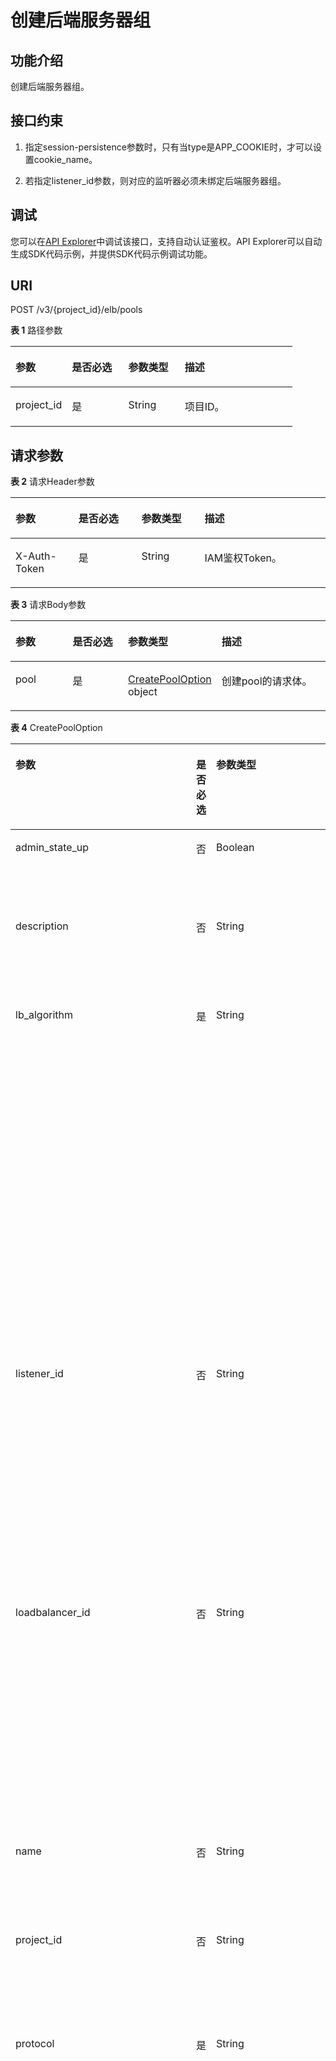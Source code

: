 # 创建后端服务器组<a name="CreatePool"></a>

## 功能介绍

创建后端服务器组。

## 接口约束

1.  指定session-persistence参数时，只有当type是APP\_COOKIE时，才可以设置cookie\_name。

2.  若指定listener\_id参数，则对应的监听器必须未绑定后端服务器组。


## 调试<a name="atuogenerate_1"></a>

您可以在[API Explorer](https://apiexplorer.developer.huaweicloud.com/apiexplorer/doc?product=ELB&api=CreatePool)中调试该接口，支持自动认证鉴权。API Explorer可以自动生成SDK代码示例，并提供SDK代码示例调试功能。

## URI

POST /v3/\{project\_id\}/elb/pools

**表 1**  路径参数

<table><thead align="left"><tr><th class="cellrowborder" valign="top" width="20%" id="mcps1.2.5.1.1"><p>参数</p>
</th>
<th class="cellrowborder" valign="top" width="20%" id="mcps1.2.5.1.2"><p>是否必选</p>
</th>
<th class="cellrowborder" valign="top" width="20%" id="mcps1.2.5.1.3"><p>参数类型</p>
</th>
<th class="cellrowborder" valign="top" width="40%" id="mcps1.2.5.1.4"><p>描述</p>
</th>
</tr>
</thead>
<tbody><tr><td class="cellrowborder" valign="top" width="20%" headers="mcps1.2.5.1.1 "><p>project_id</p>
</td>
<td class="cellrowborder" valign="top" width="20%" headers="mcps1.2.5.1.2 "><p>是</p>
</td>
<td class="cellrowborder" valign="top" width="20%" headers="mcps1.2.5.1.3 "><p>String</p>
</td>
<td class="cellrowborder" valign="top" width="40%" headers="mcps1.2.5.1.4 "><p>项目ID。</p>
</td>
</tr>
</tbody>
</table>

## 请求参数

**表 2**  请求Header参数

<a name="HeaderParameter"></a>
<table><thead align="left"><tr><th class="cellrowborder" valign="top" width="20%" id="mcps1.2.5.1.1"><p>参数</p>
</th>
<th class="cellrowborder" valign="top" width="20%" id="mcps1.2.5.1.2"><p>是否必选</p>
</th>
<th class="cellrowborder" valign="top" width="20%" id="mcps1.2.5.1.3"><p>参数类型</p>
</th>
<th class="cellrowborder" valign="top" width="40%" id="mcps1.2.5.1.4"><p>描述</p>
</th>
</tr>
</thead>
<tbody><tr><td class="cellrowborder" valign="top" width="20%" headers="mcps1.2.5.1.1 "><p>X-Auth-Token</p>
</td>
<td class="cellrowborder" valign="top" width="20%" headers="mcps1.2.5.1.2 "><p>是</p>
</td>
<td class="cellrowborder" valign="top" width="20%" headers="mcps1.2.5.1.3 "><p>String</p>
</td>
<td class="cellrowborder" valign="top" width="40%" headers="mcps1.2.5.1.4 "><p>IAM鉴权Token。</p>
</td>
</tr>
</tbody>
</table>

**表 3**  请求Body参数

<a name="request_CreatePoolRequestBody"></a>
<table><thead align="left"><tr><th class="cellrowborder" valign="top" width="20%" id="mcps1.2.5.1.1"><p>参数</p>
</th>
<th class="cellrowborder" valign="top" width="20%" id="mcps1.2.5.1.2"><p>是否必选</p>
</th>
<th class="cellrowborder" valign="top" width="20%" id="mcps1.2.5.1.3"><p>参数类型</p>
</th>
<th class="cellrowborder" valign="top" width="40%" id="mcps1.2.5.1.4"><p>描述</p>
</th>
</tr>
</thead>
<tbody><tr><td class="cellrowborder" valign="top" width="20%" headers="mcps1.2.5.1.1 "><p>pool</p>
</td>
<td class="cellrowborder" valign="top" width="20%" headers="mcps1.2.5.1.2 "><p>是</p>
</td>
<td class="cellrowborder" valign="top" width="20%" headers="mcps1.2.5.1.3 "><p><a href="#request_CreatePoolOption">CreatePoolOption</a> object</p>
</td>
<td class="cellrowborder" valign="top" width="40%" headers="mcps1.2.5.1.4 "><p>创建pool的请求体。</p>
</td>
</tr>
</tbody>
</table>

**表 4**  CreatePoolOption

<a name="request_CreatePoolOption"></a>
<table><thead align="left"><tr><th class="cellrowborder" valign="top" width="20%" id="mcps1.2.5.1.1"><p>参数</p>
</th>
<th class="cellrowborder" valign="top" width="20%" id="mcps1.2.5.1.2"><p>是否必选</p>
</th>
<th class="cellrowborder" valign="top" width="20%" id="mcps1.2.5.1.3"><p>参数类型</p>
</th>
<th class="cellrowborder" valign="top" width="40%" id="mcps1.2.5.1.4"><p>描述</p>
</th>
</tr>
</thead>
<tbody><tr><td class="cellrowborder" valign="top" width="20%" headers="mcps1.2.5.1.1 "><p>admin_state_up</p>
</td>
<td class="cellrowborder" valign="top" width="20%" headers="mcps1.2.5.1.2 "><p>否</p>
</td>
<td class="cellrowborder" valign="top" width="20%" headers="mcps1.2.5.1.3 "><p>Boolean</p>
</td>
<td class="cellrowborder" valign="top" width="40%" headers="mcps1.2.5.1.4 "><p>后端云服务器组的管理状态，只支持更新为true。</p>
<p>不支持该字段，请勿使用。</p>
</td>
</tr>
<tr><td class="cellrowborder" valign="top" width="20%" headers="mcps1.2.5.1.1 "><p>description</p>
</td>
<td class="cellrowborder" valign="top" width="20%" headers="mcps1.2.5.1.2 "><p>否</p>
</td>
<td class="cellrowborder" valign="top" width="20%" headers="mcps1.2.5.1.3 "><p>String</p>
</td>
<td class="cellrowborder" valign="top" width="40%" headers="mcps1.2.5.1.4 "><p>后端云服务器组的描述信息。</p>
<p>最小长度：<strong>0</strong></p>
<p>最大长度：<strong>255</strong></p>
</td>
</tr>
<tr><td class="cellrowborder" valign="top" width="20%" headers="mcps1.2.5.1.1 "><p>lb_algorithm</p>
</td>
<td class="cellrowborder" valign="top" width="20%" headers="mcps1.2.5.1.2 "><p>是</p>
</td>
<td class="cellrowborder" valign="top" width="20%" headers="mcps1.2.5.1.3 "><p>String</p>
</td>
<td class="cellrowborder" valign="top" width="40%" headers="mcps1.2.5.1.4 "><p>后端云服务器组的负载均衡算法。</p>
<p>取值：</p>
<ul><li><p>ROUND_ROBIN：加权轮询算法。</p>
</li><li><p>LEAST_CONNECTIONS：加权最少连接算法。</p>
</li><li><p>SOURCE_IP：源IP算法。</p>
</li><li><p>QUIC_CID：连接ID算法。</p>
</li></ul>
<p>使用说明：</p>
<ul><li><p>当该字段的取值为SOURCE_IP时，后端云服务器组绑定的后端云服务器的weight字段无效。</p>
</li><li><p>只有pool的protocol为QUIC时，才支持QUIC_CID算法。</p>
</li></ul>
</td>
</tr>
<tr><td class="cellrowborder" valign="top" width="20%" headers="mcps1.2.5.1.1 "><p>listener_id</p>
</td>
<td class="cellrowborder" valign="top" width="20%" headers="mcps1.2.5.1.2 "><p>否</p>
</td>
<td class="cellrowborder" valign="top" width="20%" headers="mcps1.2.5.1.3 "><p>String</p>
</td>
<td class="cellrowborder" valign="top" width="40%" headers="mcps1.2.5.1.4 "><p>后端云服务器组关联的监听器的ID。</p>
<p>使用说明：</p>
<ul><li><p>listener_id，loadbalancer_id，type至少指定一个。</p>
</li><li><p>共享型实例的后端服务器组loadbalancer_id和listener_id至少指定一个。</p>
</li></ul>
<p>最小长度：<strong>1</strong></p>
<p>最大长度：<strong>36</strong></p>
</td>
</tr>
<tr><td class="cellrowborder" valign="top" width="20%" headers="mcps1.2.5.1.1 "><p>loadbalancer_id</p>
</td>
<td class="cellrowborder" valign="top" width="20%" headers="mcps1.2.5.1.2 "><p>否</p>
</td>
<td class="cellrowborder" valign="top" width="20%" headers="mcps1.2.5.1.3 "><p>String</p>
</td>
<td class="cellrowborder" valign="top" width="40%" headers="mcps1.2.5.1.4 "><p>后端云服务器组关联的负载均衡器ID。</p>
<p>使用说明：</p>
<ul><li><p>listener_id，loadbalancer_id，type至少指定一个。</p>
</li><li><p>共享型实例的后端服务器组loadbalancer_id和listener_id至少指定一个。</p>
</li></ul>
<p>最小长度：<strong>1</strong></p>
<p>最大长度：<strong>36</strong></p>
</td>
</tr>
<tr><td class="cellrowborder" valign="top" width="20%" headers="mcps1.2.5.1.1 "><p>name</p>
</td>
<td class="cellrowborder" valign="top" width="20%" headers="mcps1.2.5.1.2 "><p>否</p>
</td>
<td class="cellrowborder" valign="top" width="20%" headers="mcps1.2.5.1.3 "><p>String</p>
</td>
<td class="cellrowborder" valign="top" width="40%" headers="mcps1.2.5.1.4 "><p>后端云服务器组的名称。</p>
<p>最小长度：<strong>0</strong></p>
<p>最大长度：<strong>255</strong></p>
</td>
</tr>
<tr><td class="cellrowborder" valign="top" width="20%" headers="mcps1.2.5.1.1 "><p>project_id</p>
</td>
<td class="cellrowborder" valign="top" width="20%" headers="mcps1.2.5.1.2 "><p>否</p>
</td>
<td class="cellrowborder" valign="top" width="20%" headers="mcps1.2.5.1.3 "><p>String</p>
</td>
<td class="cellrowborder" valign="top" width="40%" headers="mcps1.2.5.1.4 "><p>后端云服务器组所属的项目ID。</p>
<p>最小长度：<strong>32</strong></p>
<p>最大长度：<strong>32</strong></p>
</td>
</tr>
<tr><td class="cellrowborder" valign="top" width="20%" headers="mcps1.2.5.1.1 "><p>protocol</p>
</td>
<td class="cellrowborder" valign="top" width="20%" headers="mcps1.2.5.1.2 "><p>是</p>
</td>
<td class="cellrowborder" valign="top" width="20%" headers="mcps1.2.5.1.3 "><p>String</p>
</td>
<td class="cellrowborder" valign="top" width="40%" headers="mcps1.2.5.1.4 "><p>后端云服务器组的后端协议。</p>
<p>取值：TCP、UDP、HTTP、HTTPS和QUIC。</p>
<p>使用说明：</p>
<ul><li><p>listener的protocol为UDP时，pool的protocol必须为UDP或QUIC；</p>
</li><li><p>listener的protocol为TCP时pool的protocol必须为TCP；</p>
</li><li><p>listener的protocol为HTTP时，pool的protocol必须为HTTP。</p>
</li><li><p>listener的protocol为HTTPS时，pool的protocol必须为HTTP或HTTPS。</p>
</li><li><p>listener的protocol为TERMINATED_HTTPS时，pool的protocol必须为HTTP。</p>
</li><li><p>若pool的protocol为QUIC，则必须开启session_persistence且type为SOURCE_IP。</p>
</li></ul>
<p>最小长度：<strong>1</strong></p>
<p>最大长度：<strong>255</strong></p>
</td>
</tr>
<tr><td class="cellrowborder" valign="top" width="20%" headers="mcps1.2.5.1.1 "><p>session_persistence</p>
</td>
<td class="cellrowborder" valign="top" width="20%" headers="mcps1.2.5.1.2 "><p>否</p>
</td>
<td class="cellrowborder" valign="top" width="20%" headers="mcps1.2.5.1.3 "><p><a href="#request_CreatePoolSessionPersistenceOption">CreatePoolSessionPersistenceOption</a> object</p>
</td>
<td class="cellrowborder" valign="top" width="40%" headers="mcps1.2.5.1.4 "><p>会话持久性对象。</p>
</td>
</tr>
<tr><td class="cellrowborder" valign="top" width="20%" headers="mcps1.2.5.1.1 "><p>slow_start</p>
</td>
<td class="cellrowborder" valign="top" width="20%" headers="mcps1.2.5.1.2 "><p>否</p>
</td>
<td class="cellrowborder" valign="top" width="20%" headers="mcps1.2.5.1.3 "><p><a href="#request_CreatePoolSlowStartOption">CreatePoolSlowStartOption</a> object</p>
</td>
<td class="cellrowborder" valign="top" width="40%" headers="mcps1.2.5.1.4 "><p>慢启动信息。开启慢启动后，将会在设定的时间段（duration）内对新添加到后端服务器组的后端服务器进行预热，转发到该服务器的请求数量线性增加。</p>
<p>当后端服务器组的协议为HTTP/HTTPS时有效，其他协议传入该字段将报错。</p>
</td>
</tr>
<tr><td class="cellrowborder" valign="top" width="20%" headers="mcps1.2.5.1.1 "><p>member_deletion_protection_enable</p>
</td>
<td class="cellrowborder" valign="top" width="20%" headers="mcps1.2.5.1.2 "><p>否</p>
</td>
<td class="cellrowborder" valign="top" width="20%" headers="mcps1.2.5.1.3 "><p>Boolean</p>
</td>
<td class="cellrowborder" valign="top" width="40%" headers="mcps1.2.5.1.4 "><p>是否开启删除保护。</p>
<p>取值：false不开启，true开启，默认false。</p>
<div class="note"><span class="notetitle"> 说明： </span><div class="notebody"><p>退场时需要先关闭所有资源的删除保护开关。</p>
</div></div>
</td>
</tr>
<tr><td class="cellrowborder" valign="top" width="20%" headers="mcps1.2.5.1.1 "><p>vpc_id</p>
</td>
<td class="cellrowborder" valign="top" width="20%" headers="mcps1.2.5.1.2 "><p>否</p>
</td>
<td class="cellrowborder" valign="top" width="20%" headers="mcps1.2.5.1.3 "><p>String</p>
</td>
<td class="cellrowborder" valign="top" width="40%" headers="mcps1.2.5.1.4 "><p>后端云服务器组关联的虚拟私有云的ID。</p>
<p>使用说明：</p>
<ul><li><p>只能挂载到该虚拟私有云下。</p>
</li><li><p>只能添加该虚拟私有云下的后端服务器或跨VPC的后端服务器。</p>
</li><li><p>type必须指定为instance。</p>
</li></ul>
<p>没有指定vpc_id的约束：</p>
<ul><li><p>后续添加后端服务器时，vpc_id由后端服务器所在的虚拟私有云确定。</p>
</li></ul>
<p>最小长度：<strong>0</strong></p>
<p>最大长度：<strong>36</strong></p>
</td>
</tr>
<tr><td class="cellrowborder" valign="top" width="20%" headers="mcps1.2.5.1.1 "><p>type</p>
</td>
<td class="cellrowborder" valign="top" width="20%" headers="mcps1.2.5.1.2 "><p>否</p>
</td>
<td class="cellrowborder" valign="top" width="20%" headers="mcps1.2.5.1.3 "><p>String</p>
</td>
<td class="cellrowborder" valign="top" width="40%" headers="mcps1.2.5.1.4 "><p>后端服务器组的类型。</p>
<p>取值：</p>
<ul><li><p>instance：允许任意类型的后端，type指定为该类型时，vpc_id是必选字段。</p>
</li><li><p>ip：只能添加跨VPC后端，type指定为该类型时，vpc_id不允许指定。</p>
</li></ul>
<p>使用说明：</p>
<ul><li><p>不传表示允许任意类型的后端，并返回type为空字符串。</p>
</li><li><p>listener_id，loadbalancer_id，type至少指定一个。</p>
</li><li><p>共享型实例的后端服务器组loadbalancer_id和listener_id至少指定一个。</p>
</li></ul>
<p>最小长度：<strong>0</strong></p>
<p>最大长度：<strong>36</strong></p>
</td>
</tr>
</tbody>
</table>

**表 5**  CreatePoolSessionPersistenceOption

<a name="request_CreatePoolSessionPersistenceOption"></a>
<table><thead align="left"><tr><th class="cellrowborder" valign="top" width="20%" id="mcps1.2.5.1.1"><p>参数</p>
</th>
<th class="cellrowborder" valign="top" width="20%" id="mcps1.2.5.1.2"><p>是否必选</p>
</th>
<th class="cellrowborder" valign="top" width="20%" id="mcps1.2.5.1.3"><p>参数类型</p>
</th>
<th class="cellrowborder" valign="top" width="40%" id="mcps1.2.5.1.4"><p>描述</p>
</th>
</tr>
</thead>
<tbody><tr><td class="cellrowborder" valign="top" width="20%" headers="mcps1.2.5.1.1 "><p>cookie_name</p>
</td>
<td class="cellrowborder" valign="top" width="20%" headers="mcps1.2.5.1.2 "><p>否</p>
</td>
<td class="cellrowborder" valign="top" width="20%" headers="mcps1.2.5.1.3 "><p>String</p>
</td>
<td class="cellrowborder" valign="top" width="40%" headers="mcps1.2.5.1.4 "><p>cookie名称。</p>
<p>格式：仅支持字母、数字、中划线(-)、下划线(_)和点号(.)。</p>
<p>使用说明：</p>
<ul><li><p>只有当type为APP_COOKIE时才有效。其他情况下传该字段会报错。</p>
</li></ul>
</td>
</tr>
<tr><td class="cellrowborder" valign="top" width="20%" headers="mcps1.2.5.1.1 "><p>type</p>
</td>
<td class="cellrowborder" valign="top" width="20%" headers="mcps1.2.5.1.2 "><p>是</p>
</td>
<td class="cellrowborder" valign="top" width="20%" headers="mcps1.2.5.1.3 "><p>String</p>
</td>
<td class="cellrowborder" valign="top" width="40%" headers="mcps1.2.5.1.4 "><p>会话保持类型。</p>
<p>取值范围：SOURCE_IP、HTTP_COOKIE、APP_COOKIE。</p>
<p>使用说明：</p>
<ul><li><p>当pool的protocol为TCP、UDP，无论type取值如何，都会被忽略，会话保持只按SOURCE_IP生效；</p>
</li><li><p>当pool的protocol为HTTP、HTTPS时。如果是独享型负载均衡器的pool， 则type只能为HTTP_COOKIE，其他取值会话保持失效。如果是共享型负载均衡器的pool， 则type可以为HTTP_COOKIE和APP_COOKIE，其他取值会话保持失效。</p>
</li><li><p>若pool的protocol为QUIC，则必须开启session_persistence且type为SOURCE_IP。</p>
</li></ul>
</td>
</tr>
<tr><td class="cellrowborder" valign="top" width="20%" headers="mcps1.2.5.1.1 "><p>persistence_timeout</p>
</td>
<td class="cellrowborder" valign="top" width="20%" headers="mcps1.2.5.1.2 "><p>否</p>
</td>
<td class="cellrowborder" valign="top" width="20%" headers="mcps1.2.5.1.3 "><p>Integer</p>
</td>
<td class="cellrowborder" valign="top" width="40%" headers="mcps1.2.5.1.4 "><p>会话保持的时间。当type为APP_COOKIE时不生效。</p>
<p>适用范围：如果pool的protocol为TCP、UDP则范围为[1,60]（分钟），默认值1； 如果pool的protocol为HTTP和HTTPS则范围为[1,1440]（分钟），默认值1440。</p>
</td>
</tr>
</tbody>
</table>

**表 6**  CreatePoolSlowStartOption

<a name="request_CreatePoolSlowStartOption"></a>
<table><thead align="left"><tr><th class="cellrowborder" valign="top" width="20%" id="mcps1.2.5.1.1"><p>参数</p>
</th>
<th class="cellrowborder" valign="top" width="20%" id="mcps1.2.5.1.2"><p>是否必选</p>
</th>
<th class="cellrowborder" valign="top" width="20%" id="mcps1.2.5.1.3"><p>参数类型</p>
</th>
<th class="cellrowborder" valign="top" width="40%" id="mcps1.2.5.1.4"><p>描述</p>
</th>
</tr>
</thead>
<tbody><tr><td class="cellrowborder" valign="top" width="20%" headers="mcps1.2.5.1.1 "><p>enable</p>
</td>
<td class="cellrowborder" valign="top" width="20%" headers="mcps1.2.5.1.2 "><p>否</p>
</td>
<td class="cellrowborder" valign="top" width="20%" headers="mcps1.2.5.1.3 "><p>Boolean</p>
</td>
<td class="cellrowborder" valign="top" width="40%" headers="mcps1.2.5.1.4 "><p>慢启动的开关，默认值：false； true：开启； false：关闭</p>
<p>缺省值：<strong>false</strong></p>
</td>
</tr>
<tr><td class="cellrowborder" valign="top" width="20%" headers="mcps1.2.5.1.1 "><p>duration</p>
</td>
<td class="cellrowborder" valign="top" width="20%" headers="mcps1.2.5.1.2 "><p>否</p>
</td>
<td class="cellrowborder" valign="top" width="20%" headers="mcps1.2.5.1.3 "><p>Integer</p>
</td>
<td class="cellrowborder" valign="top" width="40%" headers="mcps1.2.5.1.4 "><p>慢启动的持续时间，单位：s。默认：30； 取值范围：30~1200</p>
<p>最小值：<strong>30</strong></p>
<p>最大值：<strong>1200</strong></p>
<p>缺省值：<strong>30</strong></p>
</td>
</tr>
</tbody>
</table>

## 响应参数

**状态码： 201**

**表 7**  响应Body参数

<a name="response_CreatePoolResponseBody"></a>
<table><thead align="left"><tr><th class="cellrowborder" valign="top" width="20%" id="mcps1.2.4.1.1"><p>参数</p>
</th>
<th class="cellrowborder" valign="top" width="20%" id="mcps1.2.4.1.2"><p>参数类型</p>
</th>
<th class="cellrowborder" valign="top" width="60%" id="mcps1.2.4.1.3"><p>描述</p>
</th>
</tr>
</thead>
<tbody><tr><td class="cellrowborder" valign="top" width="20%" headers="mcps1.2.4.1.1 "><p>request_id</p>
</td>
<td class="cellrowborder" valign="top" width="20%" headers="mcps1.2.4.1.2 "><p>String</p>
</td>
<td class="cellrowborder" valign="top" width="60%" headers="mcps1.2.4.1.3 "><p>请求ID。</p>
<p>注：自动生成 。</p>
</td>
</tr>
<tr><td class="cellrowborder" valign="top" width="20%" headers="mcps1.2.4.1.1 "><p>pool</p>
</td>
<td class="cellrowborder" valign="top" width="20%" headers="mcps1.2.4.1.2 "><p><a href="#response_Pool">Pool</a> object</p>
</td>
<td class="cellrowborder" valign="top" width="60%" headers="mcps1.2.4.1.3 "><p>后端服务器组对象。</p>
</td>
</tr>
</tbody>
</table>

**表 8**  Pool

<a name="response_Pool"></a>
<table><thead align="left"><tr><th class="cellrowborder" valign="top" width="20%" id="mcps1.2.4.1.1"><p>参数</p>
</th>
<th class="cellrowborder" valign="top" width="20%" id="mcps1.2.4.1.2"><p>参数类型</p>
</th>
<th class="cellrowborder" valign="top" width="60%" id="mcps1.2.4.1.3"><p>描述</p>
</th>
</tr>
</thead>
<tbody><tr><td class="cellrowborder" valign="top" width="20%" headers="mcps1.2.4.1.1 "><p>admin_state_up</p>
</td>
<td class="cellrowborder" valign="top" width="20%" headers="mcps1.2.4.1.2 "><p>Boolean</p>
</td>
<td class="cellrowborder" valign="top" width="60%" headers="mcps1.2.4.1.3 "><p>后端云服务器组的管理状态，只支持设置为true。</p>
<p>不支持该字段，请勿使用。</p>
</td>
</tr>
<tr><td class="cellrowborder" valign="top" width="20%" headers="mcps1.2.4.1.1 "><p>description</p>
</td>
<td class="cellrowborder" valign="top" width="20%" headers="mcps1.2.4.1.2 "><p>String</p>
</td>
<td class="cellrowborder" valign="top" width="60%" headers="mcps1.2.4.1.3 "><p>后端云服务器组的描述信息。</p>
</td>
</tr>
<tr><td class="cellrowborder" valign="top" width="20%" headers="mcps1.2.4.1.1 "><p>healthmonitor_id</p>
</td>
<td class="cellrowborder" valign="top" width="20%" headers="mcps1.2.4.1.2 "><p>String</p>
</td>
<td class="cellrowborder" valign="top" width="60%" headers="mcps1.2.4.1.3 "><p>后端云服务器组关联的健康检查的ID。</p>
</td>
</tr>
<tr><td class="cellrowborder" valign="top" width="20%" headers="mcps1.2.4.1.1 "><p>id</p>
</td>
<td class="cellrowborder" valign="top" width="20%" headers="mcps1.2.4.1.2 "><p>String</p>
</td>
<td class="cellrowborder" valign="top" width="60%" headers="mcps1.2.4.1.3 "><p>后端云服务器组的ID。</p>
</td>
</tr>
<tr><td class="cellrowborder" valign="top" width="20%" headers="mcps1.2.4.1.1 "><p>lb_algorithm</p>
</td>
<td class="cellrowborder" valign="top" width="20%" headers="mcps1.2.4.1.2 "><p>String</p>
</td>
<td class="cellrowborder" valign="top" width="60%" headers="mcps1.2.4.1.3 "><p>后端云服务器组的负载均衡算法。</p>
<p>取值：</p>
<ul><li><p>ROUND_ROBIN：加权轮询算法。</p>
</li><li><p>LEAST_CONNECTIONS：加权最少连接算法。</p>
</li><li><p>SOURCE_IP：源IP算法。</p>
</li><li><p>QUIC_CID：连接ID算法。</p>
</li></ul>
<p>使用说明：</p>
<ul><li><p>当该字段的取值为SOURCE_IP时，后端云服务器组绑定的后端云服务器的weight字段无效。</p>
</li><li><p>只有pool的protocol为QUIC时，才支持QUIC_CID算法。</p>
</li></ul>
</td>
</tr>
<tr><td class="cellrowborder" valign="top" width="20%" headers="mcps1.2.4.1.1 "><p>listeners</p>
</td>
<td class="cellrowborder" valign="top" width="20%" headers="mcps1.2.4.1.2 "><p>Array of <a href="#response_ListenerRef">ListenerRef</a> objects</p>
</td>
<td class="cellrowborder" valign="top" width="60%" headers="mcps1.2.4.1.3 "><p>后端云服务器组关联的监听器ID列表。</p>
</td>
</tr>
<tr><td class="cellrowborder" valign="top" width="20%" headers="mcps1.2.4.1.1 "><p>loadbalancers</p>
</td>
<td class="cellrowborder" valign="top" width="20%" headers="mcps1.2.4.1.2 "><p>Array of <a href="#response_LoadBalancerRef">LoadBalancerRef</a> objects</p>
</td>
<td class="cellrowborder" valign="top" width="60%" headers="mcps1.2.4.1.3 "><p>后端云服务器组关联的负载均衡器ID列表。</p>
</td>
</tr>
<tr><td class="cellrowborder" valign="top" width="20%" headers="mcps1.2.4.1.1 "><p>members</p>
</td>
<td class="cellrowborder" valign="top" width="20%" headers="mcps1.2.4.1.2 "><p>Array of <a href="#response_MemberRef">MemberRef</a> objects</p>
</td>
<td class="cellrowborder" valign="top" width="60%" headers="mcps1.2.4.1.3 "><p>后端云服务器组中的后端云服务器ID列表。</p>
</td>
</tr>
<tr><td class="cellrowborder" valign="top" width="20%" headers="mcps1.2.4.1.1 "><p>name</p>
</td>
<td class="cellrowborder" valign="top" width="20%" headers="mcps1.2.4.1.2 "><p>String</p>
</td>
<td class="cellrowborder" valign="top" width="60%" headers="mcps1.2.4.1.3 "><p>后端云服务器组的名称。</p>
</td>
</tr>
<tr><td class="cellrowborder" valign="top" width="20%" headers="mcps1.2.4.1.1 "><p>project_id</p>
</td>
<td class="cellrowborder" valign="top" width="20%" headers="mcps1.2.4.1.2 "><p>String</p>
</td>
<td class="cellrowborder" valign="top" width="60%" headers="mcps1.2.4.1.3 "><p>后端云服务器组所在的项目ID。</p>
</td>
</tr>
<tr><td class="cellrowborder" valign="top" width="20%" headers="mcps1.2.4.1.1 "><p>protocol</p>
</td>
<td class="cellrowborder" valign="top" width="20%" headers="mcps1.2.4.1.2 "><p>String</p>
</td>
<td class="cellrowborder" valign="top" width="60%" headers="mcps1.2.4.1.3 "><p>后端云服务器组的后端协议。</p>
<p>取值：TCP、UDP、HTTP、HTTPS和QUIC。</p>
<p>使用说明：</p>
<ul><li><p>listener的protocol为UDP时，pool的protocol必须为UDP或QUIC；</p>
</li><li><p>listener的protocol为TCP时pool的protocol必须为TCP；</p>
</li><li><p>listener的protocol为HTTP时，pool的protocol必须为HTTP。</p>
</li><li><p>listener的protocol为HTTPS时，pool的protocol必须为HTTP或HTTPS。</p>
</li><li><p>listener的protocol为TERMINATED_HTTPS时，pool的protocol必须为HTTP。</p>
</li><li><p>若pool的protocol为QUIC，则必须开启session_persistence且type为SOURCE_IP。</p>
</li></ul>
</td>
</tr>
<tr><td class="cellrowborder" valign="top" width="20%" headers="mcps1.2.4.1.1 "><p>session_persistence</p>
</td>
<td class="cellrowborder" valign="top" width="20%" headers="mcps1.2.4.1.2 "><p><a href="#response_SessionPersistence">SessionPersistence</a> object</p>
</td>
<td class="cellrowborder" valign="top" width="60%" headers="mcps1.2.4.1.3 "><p>会话持久性对象。</p>
</td>
</tr>
<tr><td class="cellrowborder" valign="top" width="20%" headers="mcps1.2.4.1.1 "><p>ip_version</p>
</td>
<td class="cellrowborder" valign="top" width="20%" headers="mcps1.2.4.1.2 "><p>String</p>
</td>
<td class="cellrowborder" valign="top" width="60%" headers="mcps1.2.4.1.3 "><p>后端云服务器组支持的IP版本。</p>
<p>取值：</p>
<ul><li><p>共享型：固定为v4；</p>
</li><li><p>独享型：取值dualstack、v4、v6。当协议为TCP/UDP时，ip_version为dualstack，表示双栈。</p>
</li></ul>
<p>当协议为HTTP时，ip_version为v4。</p>
</td>
</tr>
<tr><td class="cellrowborder" valign="top" width="20%" headers="mcps1.2.4.1.1 "><p>slow_start</p>
</td>
<td class="cellrowborder" valign="top" width="20%" headers="mcps1.2.4.1.2 "><p><a href="#response_SlowStart">SlowStart</a> object</p>
</td>
<td class="cellrowborder" valign="top" width="60%" headers="mcps1.2.4.1.3 "><p>慢启动信息。开启慢启动后，将会在设定的时间段（duration）内对新添加到后端服务器组的后端服务器进行预热，转发到该服务器的请求数量线性增加。</p>
<p>当后端服务器组的协议为HTTP/HTTPS时有效，其他协议传入该字段将报错。</p>
</td>
</tr>
<tr><td class="cellrowborder" valign="top" width="20%" headers="mcps1.2.4.1.1 "><p>member_deletion_protection_enable</p>
</td>
<td class="cellrowborder" valign="top" width="20%" headers="mcps1.2.4.1.2 "><p>Boolean</p>
</td>
<td class="cellrowborder" valign="top" width="60%" headers="mcps1.2.4.1.3 "><p>是否开启误删保护。</p>
<p>取值：false不开启，true开启。</p>
<div class="note"><span class="notetitle"> 说明： </span><div class="notebody"><p>退场时需要先关闭所有资源的删除保护开关。</p>
</div></div>
</td>
</tr>
<tr><td class="cellrowborder" valign="top" width="20%" headers="mcps1.2.4.1.1 "><p>created_at</p>
</td>
<td class="cellrowborder" valign="top" width="20%" headers="mcps1.2.4.1.2 "><p>String</p>
</td>
<td class="cellrowborder" valign="top" width="60%" headers="mcps1.2.4.1.3 "><p>创建时间。格式：yyyy-MM-dd'T'HH:mm:ss'Z'，UTC时区。</p>
<p>注意：独享型实例的历史数据以及共享型实例下的资源，不返回该字段。</p>
</td>
</tr>
<tr><td class="cellrowborder" valign="top" width="20%" headers="mcps1.2.4.1.1 "><p>updated_at</p>
</td>
<td class="cellrowborder" valign="top" width="20%" headers="mcps1.2.4.1.2 "><p>String</p>
</td>
<td class="cellrowborder" valign="top" width="60%" headers="mcps1.2.4.1.3 "><p>更新时间。格式：yyyy-MM-dd'T'HH:mm:ss'Z'，UTC时区。</p>
<p>注意：独享型实例的历史数据以及共享型实例下的资源，不返回该字段。</p>
</td>
</tr>
<tr><td class="cellrowborder" valign="top" width="20%" headers="mcps1.2.4.1.1 "><p>vpc_id</p>
</td>
<td class="cellrowborder" valign="top" width="20%" headers="mcps1.2.4.1.2 "><p>String</p>
</td>
<td class="cellrowborder" valign="top" width="60%" headers="mcps1.2.4.1.3 "><p>后端云服务器组关联的虚拟私有云的ID。</p>
</td>
</tr>
<tr><td class="cellrowborder" valign="top" width="20%" headers="mcps1.2.4.1.1 "><p>type</p>
</td>
<td class="cellrowborder" valign="top" width="20%" headers="mcps1.2.4.1.2 "><p>String</p>
</td>
<td class="cellrowborder" valign="top" width="60%" headers="mcps1.2.4.1.3 "><p>后端服务器组的类型。</p>
<p>取值：</p>
<ul><li><p>instance：允许任意类型的后端，type指定为该类型时，vpc_id是必选字段。</p>
</li><li><p>ip：只能添加跨VPC后端，type指定为该类型时，vpc_id不允许指定。</p>
</li><li><p>空字符串（""）：允许任意类型的后端</p>
</li></ul>
</td>
</tr>
</tbody>
</table>

**表 9**  ListenerRef

<a name="response_ListenerRef"></a>
<table><thead align="left"><tr><th class="cellrowborder" valign="top" width="20%" id="mcps1.2.4.1.1"><p>参数</p>
</th>
<th class="cellrowborder" valign="top" width="20%" id="mcps1.2.4.1.2"><p>参数类型</p>
</th>
<th class="cellrowborder" valign="top" width="60%" id="mcps1.2.4.1.3"><p>描述</p>
</th>
</tr>
</thead>
<tbody><tr><td class="cellrowborder" valign="top" width="20%" headers="mcps1.2.4.1.1 "><p>id</p>
</td>
<td class="cellrowborder" valign="top" width="20%" headers="mcps1.2.4.1.2 "><p>String</p>
</td>
<td class="cellrowborder" valign="top" width="60%" headers="mcps1.2.4.1.3 "><p>监听器ID。</p>
</td>
</tr>
</tbody>
</table>

**表 10**  LoadBalancerRef

<a name="response_LoadBalancerRef"></a>
<table><thead align="left"><tr><th class="cellrowborder" valign="top" width="20%" id="mcps1.2.4.1.1"><p>参数</p>
</th>
<th class="cellrowborder" valign="top" width="20%" id="mcps1.2.4.1.2"><p>参数类型</p>
</th>
<th class="cellrowborder" valign="top" width="60%" id="mcps1.2.4.1.3"><p>描述</p>
</th>
</tr>
</thead>
<tbody><tr><td class="cellrowborder" valign="top" width="20%" headers="mcps1.2.4.1.1 "><p>id</p>
</td>
<td class="cellrowborder" valign="top" width="20%" headers="mcps1.2.4.1.2 "><p>String</p>
</td>
<td class="cellrowborder" valign="top" width="60%" headers="mcps1.2.4.1.3 "><p>负载均衡器ID。</p>
</td>
</tr>
</tbody>
</table>

**表 11**  MemberRef

<a name="response_MemberRef"></a>
<table><thead align="left"><tr><th class="cellrowborder" valign="top" width="20%" id="mcps1.2.4.1.1"><p>参数</p>
</th>
<th class="cellrowborder" valign="top" width="20%" id="mcps1.2.4.1.2"><p>参数类型</p>
</th>
<th class="cellrowborder" valign="top" width="60%" id="mcps1.2.4.1.3"><p>描述</p>
</th>
</tr>
</thead>
<tbody><tr><td class="cellrowborder" valign="top" width="20%" headers="mcps1.2.4.1.1 "><p>id</p>
</td>
<td class="cellrowborder" valign="top" width="20%" headers="mcps1.2.4.1.2 "><p>String</p>
</td>
<td class="cellrowborder" valign="top" width="60%" headers="mcps1.2.4.1.3 "><p>后端服务器ID。</p>
</td>
</tr>
</tbody>
</table>

**表 12**  SessionPersistence

<a name="response_SessionPersistence"></a>
<table><thead align="left"><tr><th class="cellrowborder" valign="top" width="20%" id="mcps1.2.4.1.1"><p>参数</p>
</th>
<th class="cellrowborder" valign="top" width="20%" id="mcps1.2.4.1.2"><p>参数类型</p>
</th>
<th class="cellrowborder" valign="top" width="60%" id="mcps1.2.4.1.3"><p>描述</p>
</th>
</tr>
</thead>
<tbody><tr><td class="cellrowborder" valign="top" width="20%" headers="mcps1.2.4.1.1 "><p>cookie_name</p>
</td>
<td class="cellrowborder" valign="top" width="20%" headers="mcps1.2.4.1.2 "><p>String</p>
</td>
<td class="cellrowborder" valign="top" width="60%" headers="mcps1.2.4.1.3 "><p>cookie名称。</p>
<p>格式：仅支持字母、数字、中划线(-)、下划线(_)和点号(.)。</p>
<p>使用说明：</p>
<ul><li><p>只有当type为APP_COOKIE时才有效。其他情况下传该字段会报错。</p>
</li></ul>
</td>
</tr>
<tr><td class="cellrowborder" valign="top" width="20%" headers="mcps1.2.4.1.1 "><p>type</p>
</td>
<td class="cellrowborder" valign="top" width="20%" headers="mcps1.2.4.1.2 "><p>String</p>
</td>
<td class="cellrowborder" valign="top" width="60%" headers="mcps1.2.4.1.3 "><p>会话保持类型。</p>
<p>取值范围：SOURCE_IP、HTTP_COOKIE、APP_COOKIE。</p>
<p>使用说明：</p>
<ul><li><p>当pool的protocol为TCP、UDP，无论type取值如何，都会被忽略，会话保持只按SOURCE_IP生效。</p>
</li><li><p>当pool的protocol为HTTP、HTTPS时。如果是独享型负载均衡器的pool， 则type只能为HTTP_COOKIE，其他取值会话保持失效。 如果是共享型负载均衡器的pool，则type可以为HTTP_COOKIE和APP_COOKIE，其他取值会话保持失效。</p>
</li><li><p>若pool的protocol为QUIC，则必须开启session_persistence且type为SOURCE_IP。</p>
</li></ul>
</td>
</tr>
<tr><td class="cellrowborder" valign="top" width="20%" headers="mcps1.2.4.1.1 "><p>persistence_timeout</p>
</td>
<td class="cellrowborder" valign="top" width="20%" headers="mcps1.2.4.1.2 "><p>Integer</p>
</td>
<td class="cellrowborder" valign="top" width="60%" headers="mcps1.2.4.1.3 "><p>会话保持的时间。当type为APP_COOKIE时不生效。</p>
<p>适用范围：如果pool的protocol为TCP、UDP和QUIC则范围为[1,60]（分钟），默认值1； 如果pool的protocol为HTTP和HTTPS则范围为[1,1440]（分钟），默认值1440。</p>
</td>
</tr>
</tbody>
</table>

**表 13**  SlowStart

<a name="response_SlowStart"></a>
<table><thead align="left"><tr><th class="cellrowborder" valign="top" width="20%" id="mcps1.2.4.1.1"><p>参数</p>
</th>
<th class="cellrowborder" valign="top" width="20%" id="mcps1.2.4.1.2"><p>参数类型</p>
</th>
<th class="cellrowborder" valign="top" width="60%" id="mcps1.2.4.1.3"><p>描述</p>
</th>
</tr>
</thead>
<tbody><tr><td class="cellrowborder" valign="top" width="20%" headers="mcps1.2.4.1.1 "><p>enable</p>
</td>
<td class="cellrowborder" valign="top" width="20%" headers="mcps1.2.4.1.2 "><p>Boolean</p>
</td>
<td class="cellrowborder" valign="top" width="60%" headers="mcps1.2.4.1.3 "><p>慢启动的开关，默认值：false； true：开启； false：关闭</p>
<p>缺省值：<strong>false</strong></p>
</td>
</tr>
<tr><td class="cellrowborder" valign="top" width="20%" headers="mcps1.2.4.1.1 "><p>duration</p>
</td>
<td class="cellrowborder" valign="top" width="20%" headers="mcps1.2.4.1.2 "><p>Integer</p>
</td>
<td class="cellrowborder" valign="top" width="60%" headers="mcps1.2.4.1.3 "><p>慢启动的持续时间。取值：30~1200s，默认30s；</p>
<p>最小值：<strong>30</strong></p>
<p>最大值：<strong>1200</strong></p>
<p>缺省值：<strong>30</strong></p>
</td>
</tr>
</tbody>
</table>

## 请求示例

-   ```
POST https://{ELB_Endpoint}/v3/99a3fff0d03c428eac3678da6a7d0f24/elb/pools

{
  "pool" : {
    "name" : "My pool",
    "lb_algorithm" : "LEAST_CONNECTIONS",
    "listener_id" : "0b11747a-b139-492f-9692-2df0b1c87193",
    "protocol" : "TCP",
    "member_deletion_protection_enable" : false
  }
}
```

-   ```
POST https://{ELB_Endpoint}/v3/99a3fff0d03c428eac3678da6a7d0f24/elb/pools

{
  "pool" : {
    "name" : "My pool",
    "lb_algorithm" : "LEAST_CONNECTIONS",
    "listener_id" : "0b11747a-b139-492f-9692-2df0b1c87193",
    "protocol" : "HTTP",
    "slow_start" : {
      "enable" : true,
      "duration" : 50
    },
    "member_deletion_protection_enable" : false
  }
}
```


## 响应示例

**状态码： 201**

POST操作正常返回。

```
{
  "pool" : {
    "type" : "",
    "vpc_id" : "",
    "lb_algorithm" : "LEAST_CONNECTIONS",
    "protocol" : "TCP",
    "description" : "",
    "admin_state_up" : true,
    "member_deletion_protection_enable" : false,
    "loadbalancers" : [ {
      "id" : "098b2f68-af1c-41a9-8efd-69958722af62"
    } ],
    "project_id" : "99a3fff0d03c428eac3678da6a7d0f24",
    "session_persistence" : null,
    "healthmonitor_id" : null,
    "listeners" : [ {
      "id" : "0b11747a-b139-492f-9692-2df0b1c87193"
    } ],
    "members" : [ ],
    "id" : "36ce7086-a496-4666-9064-5ba0e6840c75",
    "name" : "My pool",
    "ip_version" : "v4",
    "slow_start" : null
  },
  "request_id" : "2d974978-0733-404d-a21a-b29204f4803a"
}
```

## 状态码

<a name="status_code"></a>
<table><thead align="left"><tr><th class="cellrowborder" valign="top" width="15%" id="mcps1.1.3.1.1"><p>状态码 </p>
</th>
<th class="cellrowborder" valign="top" width="85%" id="mcps1.1.3.1.2"><p>描述</p>
</th>
</tr>
</thead>
<tbody><tr><td class="cellrowborder" valign="top" width="15%" headers="mcps1.1.3.1.1 "><p>201</p>
</td>
<td class="cellrowborder" valign="top" width="85%" headers="mcps1.1.3.1.2 "><p>POST操作正常返回。</p>
</td>
</tr>
</tbody>
</table>

## 错误码

请参见[错误码](错误码.md)。

